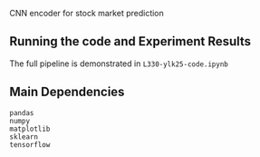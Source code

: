 CNN encoder for stock market prediction

## Running the code and Experiment Results
The full pipeline is demonstrated in `L330-ylk25-code.ipynb`

## Main Dependencies
```
pandas
numpy
matplotlib
sklearn
tensorflow
```